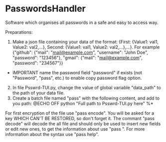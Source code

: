# PasswordsHandler
Software which organises all passwords in a safe and easy to access way.

Preparations:
1. Make a json file containing your data of the format: {First: {Value1: val1, Value2: val2,...}, Second: {Value1: val1, Value2: val2,...},...}. For example {"github": {"mail": "mail@example.com", "username": "John Doe", "password": "123456"}, "gmail": {"mail": "mail@example.com", "password": "234567"}}
* IMPORTANT
  name the password field "password" if exists (not "Password", "pass", etc.) to enable copy password flag option.
2. In file Psswrd-TUI.py, change the value of global variable "data_path" to the path of your data file.
3. Create a batch file named "pass" with the following content, and add to you path:
@ECHO OFF
python "Full path to Psswrd-TUI.py here" %*

For first encryption of the file use "pass encode". You will be asked for a key WHICH CAN'T BE RESTORED, so don't forget it.
The commant "pass decode" will decode the all file and should only be used to insert new fields or edit new ones, to get the information about <name> use "pass <name>".
For more information about the syntax use "pass help".

